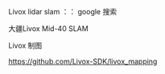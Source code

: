 <!--
 * @Author: your name
 * @Date: 2022-03-30 09:01:29
 * @LastEditTime: 2022-03-30 09:05:44
 * @LastEditors: Please set LastEditors
 * @Description: 打开koroFileHeader查看配置 进行设置: https://github.com/OBKoro1/koro1FileHeader/wiki/%E9%85%8D%E7%BD%AE
 * @FilePath: \LearningNote\Livox lidar slam.md
-->
Livox lidar slam ：： google 搜索



大疆Livox Mid-40 SLAM
 
Livox 制图

https://github.com/Livox-SDK/livox_mapping 